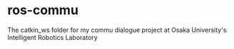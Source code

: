 # ros-commu
The catkin_ws folder for my commu dialogue project at Osaka University's Intelligent Robotics Laboratory
